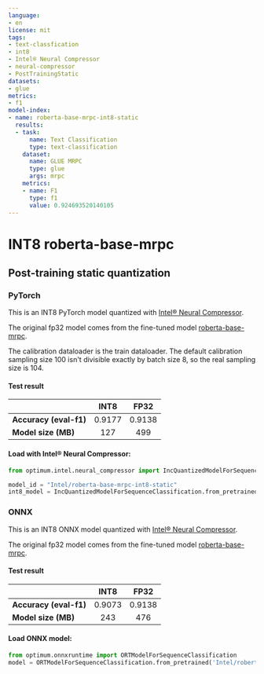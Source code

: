 ```yaml
---
language:
- en
license: mit
tags:
- text-classfication
- int8
- Intel® Neural Compressor
- neural-compressor
- PostTrainingStatic
datasets:
- glue
metrics:
- f1
model-index:
- name: roberta-base-mrpc-int8-static
  results:
  - task:
      name: Text Classification
      type: text-classification
    dataset:
      name: GLUE MRPC
      type: glue
      args: mrpc
    metrics:
    - name: F1
      type: f1
      value: 0.924693520140105
---
```

# INT8 roberta-base-mrpc

##  Post-training static quantization

### PyTorch

This is an INT8  PyTorch model quantized with [Intel® Neural Compressor](https://github.com/intel/neural-compressor). 

The original fp32 model comes from the fine-tuned model [roberta-base-mrpc](https://huggingface.co/Intel/roberta-base-mrpc).

The calibration dataloader is the train dataloader. The default calibration sampling size 100 isn't divisible exactly by batch size 8, so the real sampling size is 104.

#### Test result

|   |INT8|FP32|
|---|:---:|:---:|
| **Accuracy (eval-f1)** |0.9177|0.9138|
| **Model size (MB)**  |127|499|

#### Load with Intel® Neural Compressor:

```python
from optimum.intel.neural_compressor import IncQuantizedModelForSequenceClassification

model_id = "Intel/roberta-base-mrpc-int8-static"
int8_model = IncQuantizedModelForSequenceClassification.from_pretrained(model_id)
```

### ONNX

This is an INT8 ONNX model quantized with [Intel® Neural Compressor](https://github.com/intel/neural-compressor).

The original fp32 model comes from the fine-tuned model [roberta-base-mrpc](https://huggingface.co/Intel/roberta-base-mrpc).

#### Test result

|   |INT8|FP32|
|---|:---:|:---:|
| **Accuracy (eval-f1)** |0.9073|0.9138|
| **Model size (MB)**  |243|476|


#### Load ONNX model:

```python
from optimum.onnxruntime import ORTModelForSequenceClassification
model = ORTModelForSequenceClassification.from_pretrained('Intel/roberta-base-mrpc-int8-static')
```